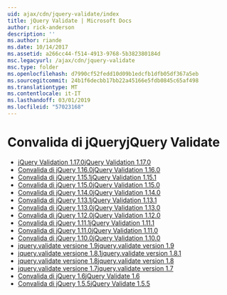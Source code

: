 ```yaml
---
uid: ajax/cdn/jquery-validate/index
title: jQuery Validate | Microsoft Docs
author: rick-anderson
description: ''
ms.author: riande
ms.date: 10/14/2017
ms.assetid: a266cc44-f514-4913-9768-5b382380184d
msc.legacyurl: /ajax/cdn/jquery-validate
msc.type: folder
ms.openlocfilehash: d7990cf52fedd10d09b1edcfb1dfb05df367a5eb
ms.sourcegitcommit: 24b1f6decbb17bb22a45166e5fdb0845c65af498
ms.translationtype: MT
ms.contentlocale: it-IT
ms.lasthandoff: 03/01/2019
ms.locfileid: "57023168"
---
```

<a name="jquery-validate"></a><span data-ttu-id="f5aaf-102">Convalida di jQuery</span><span class="sxs-lookup"><span data-stu-id="f5aaf-102">jQuery Validate</span></span>
====================
- [<span data-ttu-id="f5aaf-103">jQuery Validation 1.17.0</span><span class="sxs-lookup"><span data-stu-id="f5aaf-103">jQuery Validation 1.17.0</span></span>](cdnjqueryvalidate1170.md)
- [<span data-ttu-id="f5aaf-104">Convalida di jQuery 1.16.0</span><span class="sxs-lookup"><span data-stu-id="f5aaf-104">jQuery Validation 1.16.0</span></span>](cdnjqueryvalidate1160.md)
- [<span data-ttu-id="f5aaf-105">Convalida di jQuery 1.15.1</span><span class="sxs-lookup"><span data-stu-id="f5aaf-105">jQuery Validation 1.15.1</span></span>](cdnjqueryvalidate1151.md)
- [<span data-ttu-id="f5aaf-106">Convalida di jQuery 1.15.0</span><span class="sxs-lookup"><span data-stu-id="f5aaf-106">jQuery Validation 1.15.0</span></span>](cdnjqueryvalidate1150.md)
- [<span data-ttu-id="f5aaf-107">Convalida di jQuery 1.14.0</span><span class="sxs-lookup"><span data-stu-id="f5aaf-107">jQuery Validation 1.14.0</span></span>](cdnjqueryvalidate1140.md)
- [<span data-ttu-id="f5aaf-108">Convalida di jQuery 1.13.1</span><span class="sxs-lookup"><span data-stu-id="f5aaf-108">jQuery Validation 1.13.1</span></span>](cdnjqueryvalidate1131.md)
- [<span data-ttu-id="f5aaf-109">Convalida di jQuery 1.13.0</span><span class="sxs-lookup"><span data-stu-id="f5aaf-109">jQuery Validation 1.13.0</span></span>](cdnjqueryvalidate1130.md)
- [<span data-ttu-id="f5aaf-110">Convalida di jQuery 1.12.0</span><span class="sxs-lookup"><span data-stu-id="f5aaf-110">jQuery Validation 1.12.0</span></span>](cdnjqueryvalidate1120.md)
- [<span data-ttu-id="f5aaf-111">Convalida di jQuery 1.11.1</span><span class="sxs-lookup"><span data-stu-id="f5aaf-111">jQuery Validation 1.11.1</span></span>](cdnjqueryvalidate1111.md)
- [<span data-ttu-id="f5aaf-112">Convalida di jQuery 1.11.0</span><span class="sxs-lookup"><span data-stu-id="f5aaf-112">jQuery Validation 1.11.0</span></span>](cdnjqueryvalidate111.md)
- [<span data-ttu-id="f5aaf-113">Convalida di jQuery 1.10.0</span><span class="sxs-lookup"><span data-stu-id="f5aaf-113">jQuery Validation 1.10.0</span></span>](cdnjqueryvalidate110.md)
- [<span data-ttu-id="f5aaf-114">jquery.validate versione 1.9</span><span class="sxs-lookup"><span data-stu-id="f5aaf-114">jquery.validate version 1.9</span></span>](cdnjqueryvalidate19.md)
- [<span data-ttu-id="f5aaf-115">jquery.validate versione 1.8.1</span><span class="sxs-lookup"><span data-stu-id="f5aaf-115">jquery.validate version 1.8.1</span></span>](cdnjqueryvalidate181.md)
- [<span data-ttu-id="f5aaf-116">jquery.validate versione 1.8</span><span class="sxs-lookup"><span data-stu-id="f5aaf-116">jquery.validate version 1.8</span></span>](cdnjqueryvalidate18.md)
- [<span data-ttu-id="f5aaf-117">jquery.validate versione 1.7</span><span class="sxs-lookup"><span data-stu-id="f5aaf-117">jquery.validate version 1.7</span></span>](cdnjqueryvalidate17.md)
- [<span data-ttu-id="f5aaf-118">Convalida di jQuery 1.6</span><span class="sxs-lookup"><span data-stu-id="f5aaf-118">jQuery Validate 1.6</span></span>](cdnjqueryvalidate16.md)
- [<span data-ttu-id="f5aaf-119">Convalida di jQuery 1.5.5</span><span class="sxs-lookup"><span data-stu-id="f5aaf-119">jQuery Validate 1.5.5</span></span>](cdnjqueryvalidate155.md)
